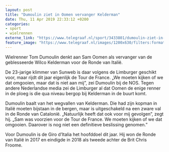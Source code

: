 ```yaml
---
layout: post
title: "Dumoulin ziet in Oomen vervanger Kelderman"
date: Thu, 11 Apr 2019 22:33:12 +0200
categories: 
- sport 
- wielrennen 
externe_link: "https://www.telegraaf.nl/sport/3433801/dumoulin-ziet-in-oomen-vervanger-kelderman"
feature_image: "https://www.telegraaf.nl/images/1200x630/filters:format(jpeg):quality(80)/cdn-kiosk-api.telegraaf.nl/104a59ac-5c99-11e9-9157-0255c322e81b.jpg"
---
```


<p class="intro">Wielrenner Tom Dumoulin denkt aan Sam Oomen als vervanger van de geblesseerde Wilco Kelderman voor de Ronde van Italië.</p> <p>De 23-jarige klimmer van Sunweb is daar volgens de Limburger geschikt voor, maar rijdt dit jaar eigenlijk de Tour de France. „We moeten kijken of we dat omgooien, maar dat is niet aan mij”, zei Dumoulin bij de NOS. Tegen andere Nederlandse media zei de Limburger al dat Oomen de enige renner in de ploeg is die qua niveau bergop bij Kelderman in de buurt komt.</p><p>Dumoulin baalt van het wegvallen van Kelderman. Die had zijn kopman in Italië moeten bijstaan in de bergen, maar is uitgeschakeld na een zware val in de Ronde van Catalonië. „Natuurlijk heeft dat ook voor mij gevolgen”, zegt hij. „Sam was voorzien voor de Tour de France. We moeten kijken of we dat omgooien. Daarover is nog niet een definitieve beslissing genomen.”</p><p>Voor Dumoulin is de Giro d’Italia het hoofddoel dit jaar. Hij won de Ronde van Italië in 2017 en eindigde in 2018 als tweede achter de Brit Chris Froome.</p>
